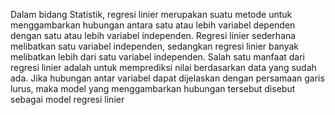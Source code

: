 Dalam bidang Statistik, regresi linier merupakan suatu metode untuk menggambarkan hubungan antara satu atau lebih variabel dependen dengan satu atau lebih variabel independen. Regresi linier sederhana melibatkan satu variabel independen, sedangkan regresi linier banyak melibatkan lebih dari satu variabel independen. Salah satu manfaat dari regresi linier adalah untuk memprediksi nilai berdasarkan data yang sudah ada. Jika hubungan antar variabel dapat dijelaskan dengan persamaan  garis lurus, maka model yang menggambarkan hubungan tersebut disebut sebagai model regresi linier
